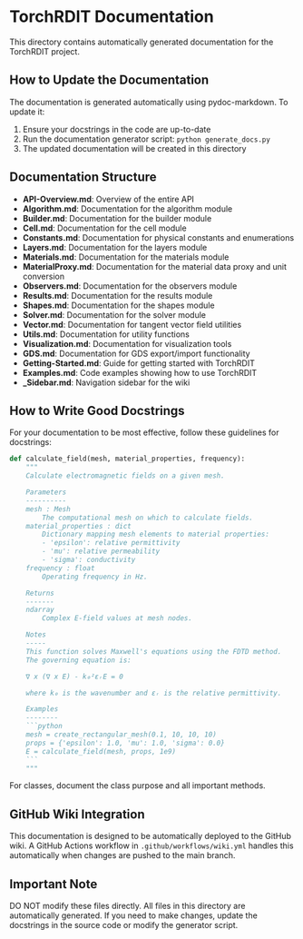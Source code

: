 # TorchRDIT Documentation

This directory contains automatically generated documentation for the TorchRDIT project.

## How to Update the Documentation

The documentation is generated automatically using pydoc-markdown. To update it:

1. Ensure your docstrings in the code are up-to-date
2. Run the documentation generator script: `python generate_docs.py`
3. The updated documentation will be created in this directory

## Documentation Structure

- **API-Overview.md**: Overview of the entire API
- **Algorithm.md**: Documentation for the algorithm module
- **Builder.md**: Documentation for the builder module
- **Cell.md**: Documentation for the cell module
- **Constants.md**: Documentation for physical constants and enumerations
- **Layers.md**: Documentation for the layers module
- **Materials.md**: Documentation for the materials module
- **MaterialProxy.md**: Documentation for the material data proxy and unit conversion
- **Observers.md**: Documentation for the observers module
- **Results.md**: Documentation for the results module
- **Shapes.md**: Documentation for the shapes module
- **Solver.md**: Documentation for the solver module
- **Vector.md**: Documentation for tangent vector field utilities
- **Utils.md**: Documentation for utility functions
- **Visualization.md**: Documentation for visualization tools
- **GDS.md**: Documentation for GDS export/import functionality
- **Getting-Started.md**: Guide for getting started with TorchRDIT
- **Examples.md**: Code examples showing how to use TorchRDIT
- **_Sidebar.md**: Navigation sidebar for the wiki

## How to Write Good Docstrings

For your documentation to be most effective, follow these guidelines for docstrings:

```python
def calculate_field(mesh, material_properties, frequency):
    """
    Calculate electromagnetic fields on a given mesh.

    Parameters
    ----------
    mesh : Mesh
        The computational mesh on which to calculate fields.
    material_properties : dict
        Dictionary mapping mesh elements to material properties:
        - 'epsilon': relative permittivity
        - 'mu': relative permeability
        - 'sigma': conductivity
    frequency : float
        Operating frequency in Hz.

    Returns
    -------
    ndarray
        Complex E-field values at mesh nodes.

    Notes
    -----
    This function solves Maxwell's equations using the FDTD method.
    The governing equation is:

    ∇ x (∇ x E) - k₀²εᵣE = 0

    where k₀ is the wavenumber and εᵣ is the relative permittivity.

    Examples
    --------
    ```python
    mesh = create_rectangular_mesh(0.1, 10, 10, 10)
    props = {'epsilon': 1.0, 'mu': 1.0, 'sigma': 0.0}
    E = calculate_field(mesh, props, 1e9)
    ```
    """
```

For classes, document the class purpose and all important methods.

## GitHub Wiki Integration

This documentation is designed to be automatically deployed to the GitHub wiki.
A GitHub Actions workflow in `.github/workflows/wiki.yml` handles this automatically
when changes are pushed to the main branch.

## Important Note

DO NOT modify these files directly. All files in this directory are automatically generated.
If you need to make changes, update the docstrings in the source code or modify the generator script.
